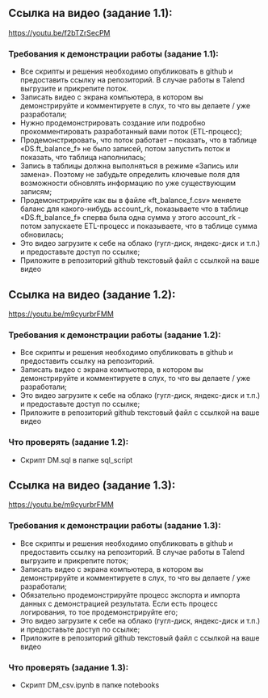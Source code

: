 ## Сcылка на видео (задание 1.1):
https://youtu.be/f2bTZrSecPM


### Требования к демонстрации работы (задание 1.1):

- Все скрипты и решения необходимо опубликовать в github и предоставить ссылку на репозиторий. В случае работы в Talend выгрузите и прикрепите поток.
- Записать видео с экрана компьютера, в котором вы демонстрируйте и комментируете в слух, то что вы делаете / уже разработали;
- Нужно продемонстрировать создание или подробно прокомментировать разработанный вами поток (ETL-процесс);
- Продемонстрировать, что поток работает – показать, что в таблице «DS.ft_balance_f» не было записей, потом запустить поток и показать, что таблица наполнилась;
- Запись в таблицы должна выполняться в режиме «Запись или замена». Поэтому не забудьте определить ключевые поля для возможности обновлять информацию по уже существующим записям;
- Продемонстрируйте как вы в файле «ft_balance_f.csv» меняете баланс для какого-нибудь account_rk, показываете что в таблице «DS.ft_balance_f» сперва была одна сумма у этого account_rk - потом запускаете ETL-процесс и показываете, что в таблице сумма обновилась;
- Это видео загрузите к себе на облако (гугл-диск, яндекс-диск и т.п.) и предоставьте доступ по ссылке;
- Приложите в репозиторий github текстовый файл с ссылкой на ваше видео


## Сcылка на видео (задание 1.2):
https://youtu.be/m9cyurbrFMM


### Требования к демонстрации работы (задание 1.2):

- Все скрипты и решения необходимо опубликовать в github и предоставить ссылку на репозиторий.
- Записать видео с экрана компьютера, в котором вы демонстрируйте и комментируете в слух, то что вы делаете / уже разработали;
- Это видео загрузите к себе на облако (гугл-диск, яндекс-диск и т.п.) и предоставьте доступ по ссылке;
- Приложите в репозиторий github текстовый файл с ссылкой на ваше видео

### Что проверять (задание 1.2):
- Скрипт DM.sql в папке sql_script


## Сcылка на видео (задание 1.3):
https://youtu.be/m9cyurbrFMM


### Требования к демонстрации работы (задание 1.3):

- Все скрипты и решения необходимо опубликовать в github и предоставить ссылку на репозиторий. В случае работы в Talend выгрузите и прикрепите поток;
- Записать видео с экрана компьютера, в котором вы демонстрируйте и комментируете в слух,
то что вы делаете / уже разработали;
- Обязательно продемонстрируйте процесс экспорта и импорта данных с демонстрацией
результата. Если есть процесс логирования, то тое продемонстрируйте его;
- Это видео загрузите к себе на облако (гугл-диск, яндекс-диск и т.п.) и предоставьте доступ по
ссылке;
- Приложите в репозиторий github текстовый файл с ссылкой на ваше видео

### Что проверять (задание 1.3):
- Скрипт DM_csv.ipynb в папке notebooks


